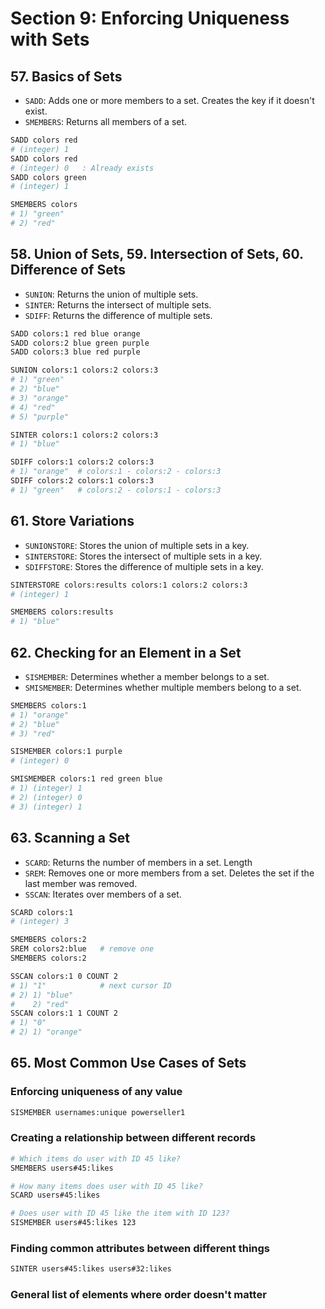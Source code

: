 # Section 9: Enforcing Uniqueness with Sets

## 57. Basics of Sets

- `SADD`: Adds one or more members to a set. Creates the key if it doesn't exist.
- `SMEMBERS`: Returns all members of a set.

```sh
SADD colors red
# (integer) 1
SADD colors red
# (integer) 0   : Already exists
SADD colors green
# (integer) 1

SMEMBERS colors
# 1) "green"
# 2) "red"
```

## 58. Union of Sets, 59. Intersection of Sets, 60. Difference of Sets

- `SUNION`: Returns the union of multiple sets.
- `SINTER`: Returns the intersect of multiple sets.
- `SDIFF`: Returns the difference of multiple sets.

```sh
SADD colors:1 red blue orange
SADD colors:2 blue green purple
SADD colors:3 blue red purple

SUNION colors:1 colors:2 colors:3
# 1) "green"
# 2) "blue"
# 3) "orange"
# 4) "red"
# 5) "purple"

SINTER colors:1 colors:2 colors:3
# 1) "blue"

SDIFF colors:1 colors:2 colors:3
# 1) "orange"  # colors:1 - colors:2 - colors:3
SDIFF colors:2 colors:1 colors:3
# 1) "green"   # colors:2 - colors:1 - colors:3
```

## 61. Store Variations

- `SUNIONSTORE`: Stores the union of multiple sets in a key.
- `SINTERSTORE`: Stores the intersect of multiple sets in a key.
- `SDIFFSTORE`: Stores the difference of multiple sets in a key.

```sh
SINTERSTORE colors:results colors:1 colors:2 colors:3
# (integer) 1

SMEMBERS colors:results
# 1) "blue"
```

## 62. Checking for an Element in a Set

- `SISMEMBER`: Determines whether a member belongs to a set.
- `SMISMEMBER`: Determines whether multiple members belong to a set.

```sh
SMEMBERS colors:1
# 1) "orange"
# 2) "blue"
# 3) "red"

SISMEMBER colors:1 purple
# (integer) 0

SMISMEMBER colors:1 red green blue
# 1) (integer) 1
# 2) (integer) 0
# 3) (integer) 1
```

## 63. Scanning a Set

- `SCARD`: Returns the number of members in a set. Length
- `SREM`: Removes one or more members from a set. Deletes the set if the last member was removed.
- `SSCAN`: Iterates over members of a set.

```sh
SCARD colors:1
# (integer) 3

SMEMBERS colors:2
SREM colors2:blue   # remove one
SMEMBERS colors:2
```

```sh
SSCAN colors:1 0 COUNT 2
# 1) "1"            # next cursor ID
# 2) 1) "blue"
#    2) "red"
SSCAN colors:1 1 COUNT 2
# 1) "0"
# 2) 1) "orange"
```

## 65. Most Common Use Cases of Sets

### Enforcing uniqueness of any value

```sh
SISMEMBER usernames:unique powerseller1
```

### Creating a relationship between different records

```sh
# Which items do user with ID 45 like?
SMEMBERS users#45:likes

# How many items does user with ID 45 like?
SCARD users#45:likes

# Does user with ID 45 like the item with ID 123?
SISMEMBER users#45:likes 123
```

### Finding common attributes between different things

```sh
SINTER users#45:likes users#32:likes
```

### General list of elements where order doesn't matter
